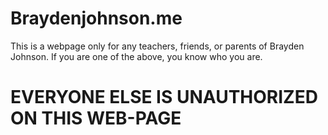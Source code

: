 # Braydenjohnson.me
This is a webpage only for any teachers, friends, or parents of Brayden Johnson.
If you are one of the above, you know who you are.
# EVERYONE ELSE IS UNAUTHORIZED ON THIS WEB-PAGE
